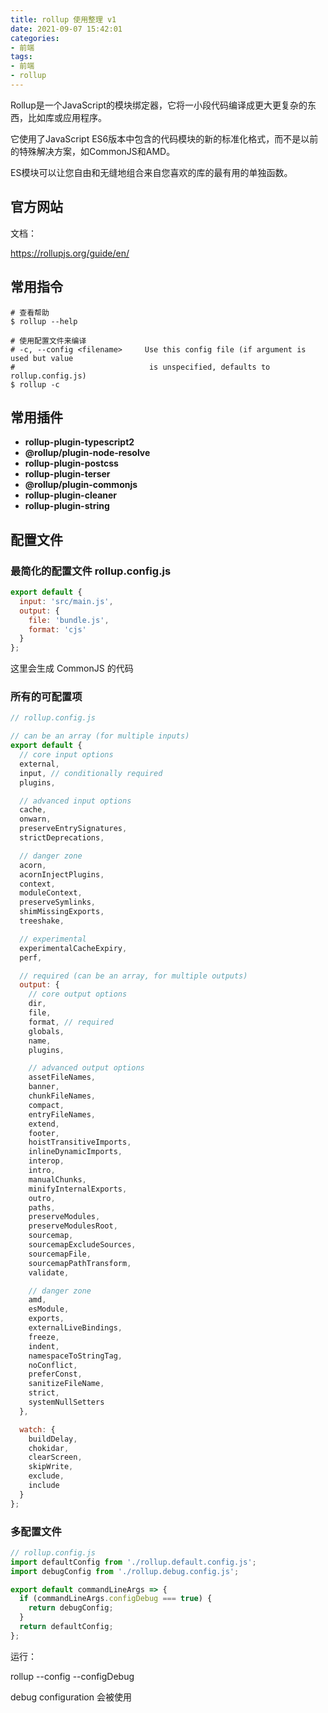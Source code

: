 ```yaml
---
title: rollup 使用整理 v1
date: 2021-09-07 15:42:01
categories:
- 前端
tags:
- 前端
- rollup
---
```












Rollup是一个JavaScript的模块绑定器，它将一小段代码编译成更大更复杂的东西，比如库或应用程序。 

它使用了JavaScript ES6版本中包含的代码模块的新的标准化格式，而不是以前的特殊解决方案，如CommonJS和AMD。 

ES模块可以让您自由和无缝地组合来自您喜欢的库的最有用的单独函数。 

<!-- more -->

## 官方网站

文档：

https://rollupjs.org/guide/en/



## 常用指令

```shell
# 查看帮助
$ rollup --help

# 使用配置文件来编译
# -c, --config <filename>     Use this config file (if argument is used but value
#                              is unspecified, defaults to rollup.config.js)
$ rollup -c
```



## 常用插件

- **rollup-plugin-typescript2**
- **@rollup/plugin-node-resolve**
- **rollup-plugin-postcss**
- **rollup-plugin-terser**
- **@rollup/plugin-commonjs**
- **rollup-plugin-cleaner**
- **rollup-plugin-string**



## 配置文件

### 最简化的配置文件 rollup.config.js

```javascript
export default {
  input: 'src/main.js',
  output: {
    file: 'bundle.js',
    format: 'cjs'
  }
};
```

这里会生成 CommonJS  的代码



### 所有的可配置项

```javascript
// rollup.config.js

// can be an array (for multiple inputs)
export default {
  // core input options
  external,
  input, // conditionally required
  plugins,

  // advanced input options
  cache,
  onwarn,
  preserveEntrySignatures,
  strictDeprecations,

  // danger zone
  acorn,
  acornInjectPlugins,
  context,
  moduleContext,
  preserveSymlinks,
  shimMissingExports,
  treeshake,

  // experimental
  experimentalCacheExpiry,
  perf,

  // required (can be an array, for multiple outputs)
  output: {
    // core output options
    dir,
    file,
    format, // required
    globals,
    name,
    plugins,

    // advanced output options
    assetFileNames,
    banner,
    chunkFileNames,
    compact,
    entryFileNames,
    extend,
    footer,
    hoistTransitiveImports,
    inlineDynamicImports,
    interop,
    intro,
    manualChunks,
    minifyInternalExports,
    outro,
    paths,
    preserveModules,
    preserveModulesRoot,
    sourcemap,
    sourcemapExcludeSources,
    sourcemapFile,
    sourcemapPathTransform,
    validate,

    // danger zone
    amd,
    esModule,
    exports,
    externalLiveBindings,
    freeze,
    indent,
    namespaceToStringTag,
    noConflict,
    preferConst,
    sanitizeFileName,
    strict,
    systemNullSetters
  },

  watch: {
    buildDelay,
    chokidar,
    clearScreen,
    skipWrite,
    exclude,
    include
  }
};
```



### 多配置文件

```javascript
// rollup.config.js
import defaultConfig from './rollup.default.config.js';
import debugConfig from './rollup.debug.config.js';

export default commandLineArgs => {
  if (commandLineArgs.configDebug === true) {
    return debugConfig;
  }
  return defaultConfig;
};
```

运行：

rollup --config --configDebug

debug configuration 会被使用

